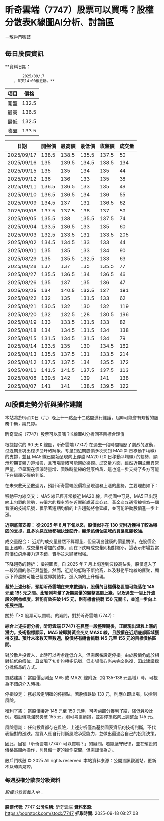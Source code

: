 # 昕奇雲端（7747）股票可以買嗎？股權分散表K線圖AI分析、討論區
－散戶鬥嘴鼓

## 每日股價資訊

**資料日期：
        
            2025/09/17
        ，每天14:00後更新。**

| 項目 | 價格 |
|------|------|
| 開盤 | 132.5 |
| 最高 | 136.5 |
| 最低 | 132.5 |
| 收盤 | 133.5 |

| 日期 | 開盤價 | 最高價 | 最低價 | 收盤價 | 成交量 |
|------|--------|--------|--------|--------|--------|
| 2025/09/17 | 138.5 | 138.5 | 135.5 | 137.5 | 50 |
| 2025/09/16 | 135 | 139.5 | 134.5 | 138.5 | 134 |
| 2025/09/15 | 135 | 135 | 134 | 135 | 44 |
| 2025/09/12 | 136 | 136 | 133 | 135 | 38 |
| 2025/09/11 | 136.5 | 136.5 | 133 | 135 | 49 |
| 2025/09/10 | 136.5 | 136.5 | 134 | 136 | 55 |
| 2025/09/09 | 134.5 | 137 | 131 | 136.5 | 62 |
| 2025/09/08 | 137.5 | 137.5 | 136 | 137 | 59 |
| 2025/09/05 | 135.5 | 138 | 135.5 | 137.5 | 74 |
| 2025/09/04 | 133.5 | 136.5 | 133 | 135 | 60 |
| 2025/09/03 | 132.5 | 133.5 | 131 | 133.5 | 205 |
| 2025/09/02 | 134.5 | 134.5 | 133 | 133 | 44 |
| 2025/09/01 | 135 | 135 | 133 | 134 | 90 |
| 2025/08/29 | 135 | 135.5 | 132.5 | 133 | 63 |
| 2025/08/28 | 137 | 137 | 135 | 135.5 | 77 |
| 2025/08/27 | 135.5 | 136.5 | 134 | 136.5 | 46 |
| 2025/08/26 | 135 | 137 | 135 | 136 | 47 |
| 2025/08/25 | 134 | 140.5 | 132.5 | 137 | 181 |
| 2025/08/22 | 132 | 135 | 131.5 | 133 | 62 |
| 2025/08/21 | 130.5 | 132 | 130 | 132 | 119 |
| 2025/08/20 | 132 | 132.5 | 128 | 130.5 | 196 |
| 2025/08/19 | 133 | 133.5 | 131.5 | 133 | 82 |
| 2025/08/18 | 134 | 134.5 | 131.5 | 134 | 138 |
| 2025/08/15 | 131.5 | 134.5 | 131.5 | 134 | 79 |
| 2025/08/14 | 133.5 | 135 | 130 | 134.5 | 162 |
| 2025/08/13 | 135.5 | 137.5 | 131 | 133.5 | 214 |
| 2025/08/12 | 137.5 | 137.5 | 134 | 135.5 | 172 |
| 2025/08/11 | 141.5 | 141.5 | 137.5 | 137.5 | 113 |
| 2025/08/08 | 139.5 | 142 | 139 | 141 | 138 |
| 2025/08/07 | 141 | 141 | 138.5 | 139.5 | 122 |

## AI股價走勢分析與操作建議

本站將於9月20日（六）晚上十一點至十二點間進行維護，屆時可能會有短暫的服務中斷，請見諒。

昕奇雲端（7747）股票可以買嗎？K線圖AI分析回答目標合理價

根據提供的 90 天 K 線圖，昕奇雲端 (7747) 在過去一段時間經歷了劇烈的波動，但近期呈現出穩步回升的跡象。考量到近期股價多次受到 MA5 (5 日移動平均線) 的支撐，並且 MA5 線已開始呈現向上穿越 MA20 (20 日移動平均線) 的趨勢，顯示短期買盤力道增強，且市場情緒可能趨於樂觀。成交量方面，雖然近期並無異常巨量，但呈現在價漲時量增、價跌時量縮的健康格局，這也進一步支持了多方可能正在醞釀反彈的判斷。

在未來數天至數週內，預計昕奇雲端股價將呈現溫和上漲的趨勢。主要理由如下：

移動平均線交叉： MA5 線已經非常接近 MA20 線，且從圖中可見，MA5 已出現向上勾頭的態勢，有很大的機率將在近期形成黃金交叉。黃金交叉通常被視為一個看漲的技術訊號，預示著短期均價的上升趨勢將會延續，並可能帶動股價進一步上漲。

**近期底部支撐： 從 2025 年 8 月下旬以來，股價似乎在 130 元附近獲得了較為穩固的支撐，且多次探底後都能快速回升，顯示該價位區域的買盤意願較強。**

成交量配合： 近期的成交量雖然不算爆量，但呈現出健康的價量關係。在股價企圖上漲時，成交量有增加的跡象，而在下跌時成交量則相對縮小，這表示市場對當前價位的承接力道不錯，賣壓並未顯著增強。

下降趨勢的轉折： 檢視圖表，自 2025 年 7 月上旬達到波段高點後，股價進入了一段時間的修正與盤整。然而，近期的低點不斷抬高，以及移動平均線的匯聚，顯示下降趨勢可能已經或即將結束，進入新的上升循環。

**基於上述分析，預期昕奇雲端在未來數週內，股價的目標價格區間可能落在 145 元至 155 元之間。此預測考量了近期股價的盤整區間上緣，以及過去一個上升波段的回撤幅度。若能有效突破 145 元，則有機會挑戰 150 元關卡，並進一步向上拓展空間。**

關於「XX 股票可以買嗎」的疑問，對於昕奇雲端 (7747)：

**綜合上述技術分析，昕奇雲端 (7747) 在經歷一段整理期後，正展現出溫和上漲的潛力。技術指標顯示，MA5 線即將黃金交叉 MA20 線，且股價在近期底部區域獲得支撐。預計未來數天至數週，股價將有機會挑戰 145 元至 155 元的目標價格區間。**

對於散戶投資人，此時可以考慮逢低介入，但需嚴格設定停損。由於股價仍處於相對較低的價位，且出現了初步的轉多訊號，但市場信心尚未完全恢復，因此建議採分批佈局的方式。

買點建議： 當股價回測至 MA5 或 MA20 線附近（約 135-138 元區域）時，可視為不錯的介入時機。

停損設定： 務必設定明確的停損點。若股價跌破 130 元，則應立即出場，以控制風險。

獲利了結： 當股價接近 145 元至 150 元時，可考慮部分獲利了結，降低持股比例。若股價能強勢突破 155 元，則可考慮續抱，並將停損點向上調整至 145 元。

風險意識： 任何投資都存在風險，上述分析僅為基於圖表資訊的技術判斷，不代表絕對的漲跌。投資人應自行判斷風險承受能力，並做出最適合自己的投資決策。

因此，回答「昕奇雲端 (7747) 可以買嗎？」的疑問，若能嚴守紀律，並在預設的價格區間內操作，則具備一定的操作空間，但需謹慎為之。

散戶鬥嘴鼓 © 2025 All rights reserved. 本站資料來源：公開資訊觀測站，更新不及時請見諒。

### 每週股權分散表分級資料

*股權分散表載入中...*

---

**股票代號:** 7747
**公司名稱:** 昕奇雲端
**資料來源:** https://poorstock.com/stock/7747
**抓取時間:** 2025-09-18 08:27:08